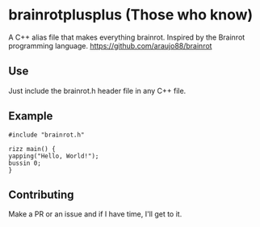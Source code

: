 # brainrotplusplus (Those who know)

A C++ alias file that makes everything brainrot. Inspired by the Brainrot programming language.
https://github.com/araujo88/brainrot

## Use

Just include the brainrot.h header file in any C++ file.

## Example

```
#include "brainrot.h"

rizz main() {
yapping("Hello, World!");
bussin 0;
}
```

## Contributing

Make a PR or an issue and if I have time, I'll get to it.
